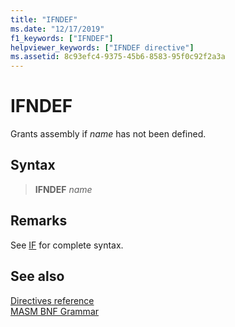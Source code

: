 ```yaml
---
title: "IFNDEF"
ms.date: "12/17/2019"
f1_keywords: ["IFNDEF"]
helpviewer_keywords: ["IFNDEF directive"]
ms.assetid: 8c93efc4-9375-45b6-8583-95f0c92f2a3a
---
```

# IFNDEF

Grants assembly if *name* has not been defined.

## Syntax

> **IFNDEF** *name*

## Remarks

See [IF](../../assembler/masm/if-masm.md) for complete syntax.

## See also

[Directives reference](directives-reference.md)<br/>
[MASM BNF Grammar](masm-bnf-grammar.md)
